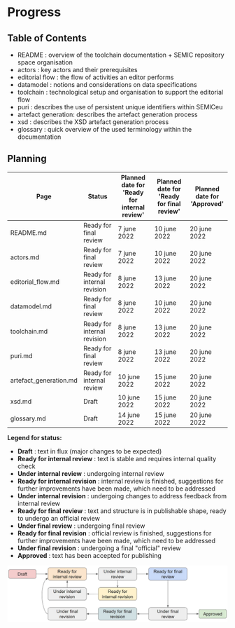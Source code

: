 # Progress 

## Table of Contents

 - README : overview of the toolchain documentation + SEMIC repository space organisation 
 - actors : key actors and their prerequisites
 - editorial flow : the flow of activities an editor performs
 - datamodel : notions and considerations on data specifications
 - toolchain : technological setup and organisation to support the editorial flow
 - puri : describes the use of persistent unique identifiers within SEMICeu
 - artefact generation: describes the artefact generation process
 - xsd : describes the XSD artefact generation process
 - glossary : quick overview of the used terminology within the documentation

## Planning

| Page | Status| Planned date for<BR>'Ready for internal review' | Planned date for<BR>'Ready for final review' | Planned date for <BR>'Approved' |
| ---- | ---- | ---- | ---- | ---- | 
| README.md | Ready for final review | 7 june 2022 | 10 june 2022 | 20 june 2022|
| actors.md | Ready for final review | 7 june 2022 | 10 june 2022 | 20 june 2022|
| editorial_flow.md | Ready for internal revision | 8 june 2022 | 13 june 2022 | 20 june 2022|
| datamodel.md | Ready for final review |  8 june 2022 | 10 june 2022 | 20 june 2022|
| toolchain.md | Ready for internal revision |  8 june 2022 | 13 june 2022 | 20 june 2022|
| puri.md | Ready for final review | 8 june 2022 | 13 june 2022 | 20 june 2022|
| artefact_generation.md | Ready for internal review | 10 june 2022 | 15 june 2022 | 20 june 2022 |
| xsd.md | Draft  | 10 june 2022 | 15 june 2022 | 20 june 2022 |
| glossary.md | Draft | 14 june 2022 | 15 june 2022| 20 june 2022 |


**Legend for status:**

 - **Draft** : text in flux (major changes to be expected)
 - **Ready for internal review** : text is stable and requires internal quality check
 - **Under internal review** : undergoing internal review
 - **Ready for internal revision** : internal review is finished, suggestions for further improvements have been made, which need to be addressed
 - **Under internal revision** : undergoing changes to address feedback from internal review
 - **Ready for final review** : text and structure is in publishable shape, ready to undergo an official review
 - **Under final review** : undergoing final review
 - **Ready for final revision** : official review is finished, suggestions for further improvements have been made, which need to be addressed
 - **Under final revision** : undergoing a final "official" review
 - **Approved** : text has been accepted for publishing

![status-change-overview.jpg](./images/status-change-overview.jpg)
